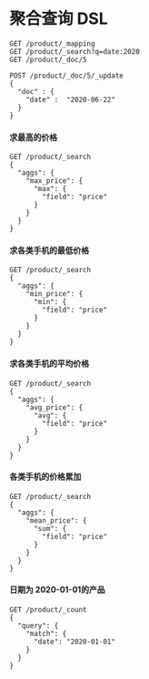 # 聚合查询 DSL

```
GET /product/_mapping
GET /product/_search?q=date:2020
GET /product/_doc/5

POST /product/_doc/5/_update
{
  "doc" : {
    "date" :  "2020-06-22"
  }
}
```

#### 求最高的价格
```
GET /product/_search
{
  "aggs": {
    "max_price": {
      "max": {
        "field": "price"
      }
    }
  }
}
```

#### 求各类手机的最低价格
```
GET /product/_search
{
  "aggs": {
    "min_price": {
      "min": {
        "field": "price"
      }
    }
  }
}
```
#### 求各类手机的平均价格
```
GET /product/_search
{
  "aggs": {
    "avg_price": {
      "avg": {
        "field": "price"
      }
    }
  }
}
```

#### 各类手机的价格累加
```
GET /product/_search
{
  "aggs": {
    "mean_price": {
      "sum": {
        "field": "price"
      }
    }
  }
}
```


#### 日期为 2020-01-01的产品
```
GET /product/_count
{
  "query": {
    "match": {
      "date": "2020-01-01"
    }
  }
}
```